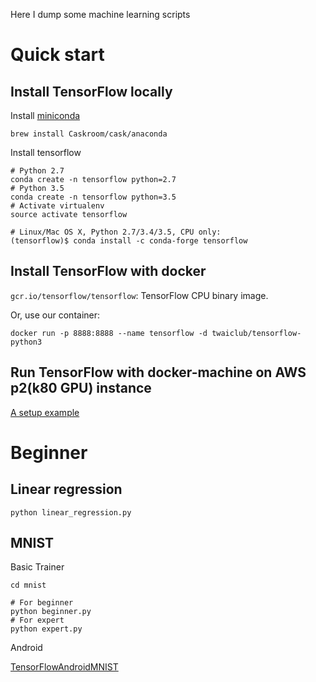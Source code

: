Here I dump some machine learning scripts

# Quick start

## Install TensorFlow locally

Install [miniconda](http://conda.pydata.org/miniconda.html)

```
brew install Caskroom/cask/anaconda
```

Install tensorflow

```
# Python 2.7
conda create -n tensorflow python=2.7
# Python 3.5
conda create -n tensorflow python=3.5
# Activate virtualenv
source activate tensorflow

# Linux/Mac OS X, Python 2.7/3.4/3.5, CPU only:
(tensorflow)$ conda install -c conda-forge tensorflow
```

## Install TensorFlow with docker

`gcr.io/tensorflow/tensorflow`: TensorFlow CPU binary image.

Or, use our container:

`docker run -p 8888:8888 --name tensorflow -d twaiclub/tensorflow-python3`

## Run TensorFlow with docker-machine on AWS p2(k80 GPU) instance

[A setup example](provision/setup.sh)

# Beginner

## Linear regression

```
python linear_regression.py
```

## MNIST

Basic Trainer

```
cd mnist

# For beginner
python beginner.py
# For expert
python expert.py
```

Android

[TensorFlowAndroidMNIST](https://github.com/miyosuda/TensorFlowAndroidMNIST)

